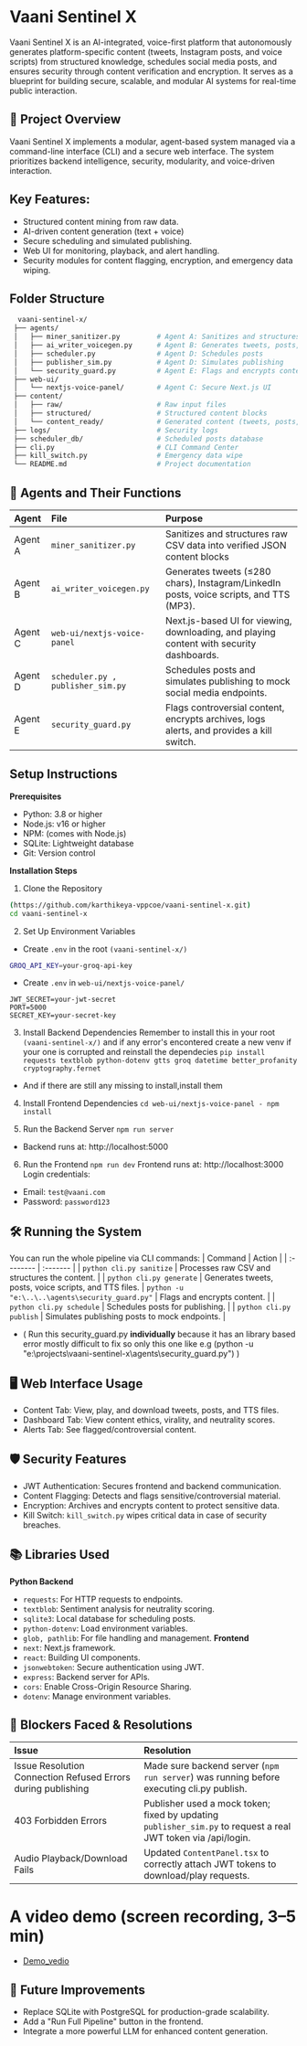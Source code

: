 
# Vaani Sentinel X

Vaani Sentinel X is an AI-integrated, voice-first platform that autonomously generates platform-specific content (tweets, Instagram posts, and voice scripts) from structured knowledge, schedules social media posts, and ensures security through content verification and encryption. It serves as a blueprint for building secure, scalable, and modular AI systems for real-time public interaction.


## 🧠 Project Overview

Vaani Sentinel X implements a modular, agent-based system managed via a command-line interface (CLI) and a secure web interface.
The system prioritizes backend intelligence, security, modularity, and voice-driven interaction.


## Key Features:

 - Structured content mining from raw data.
 - AI-driven content generation (text + voice)
 - Secure scheduling and simulated publishing.
 - Web UI for monitoring, playback, and alert handling.
 - Security modules for content flagging, encryption, and emergency data wiping.


## Folder Structure

```bash
  vaani-sentinel-x/
 ├── agents/
 │   ├── miner_sanitizer.py         # Agent A: Sanitizes and structures raw data
 │   ├── ai_writer_voicegen.py      # Agent B: Generates tweets, posts, and TTS
 │   ├── scheduler.py               # Agent D: Schedules posts
 │   ├── publisher_sim.py           # Agent D: Simulates publishing
 │   └── security_guard.py          # Agent E: Flags and encrypts content
 ├── web-ui/
 │   └── nextjs-voice-panel/        # Agent C: Secure Next.js UI
 ├── content/
 │   ├── raw/                       # Raw input files
 │   ├── structured/                # Structured content blocks
 │   └── content_ready/             # Generated content (tweets, posts, TTS)
 ├── logs/                          # Security logs
 ├── scheduler_db/                  # Scheduled posts database
 ├── cli.py                         # CLI Command Center
 ├── kill_switch.py                 # Emergency data wipe
 └── README.md                      # Project documentation
```


## 🤖 Agents and Their Functions

| Agent | File     | Purpose                |
| :-------- | :------- | :------------------------- |
| Agent A | `miner_sanitizer.py` | Sanitizes and structures raw CSV data into verified JSON content blocks|
| Agent B | `ai_writer_voicegen.py` | Generates tweets (≤280 chars), Instagram/LinkedIn posts, voice scripts, and TTS (MP3). |
| Agent C | `web-ui/nextjs-voice-panel` | Next.js-based UI for viewing, downloading, and playing content with security dashboards. |
| Agent D | `scheduler.py , publisher_sim.py` | Schedules posts and simulates publishing to mock social media endpoints. |
| Agent E | `security_guard.py` | Flags controversial content, encrypts archives, logs alerts, and provides a kill switch. |



## Setup Instructions
**Prerequisites**
 - Python: 3.8 or higher
 - Node.js: v16 or higher
 - NPM: (comes with Node.js)
 - SQLite: Lightweight database
 - Git: Version control

**Installation Steps**
1) Clone the Repository
```bash
(https://github.com/karthikeya-vppcoe/vaani-sentinel-x.git)
cd vaani-sentinel-x
```
2) Set Up Environment Variables
- Create ```.env``` in the root ```(vaani-sentinel-x/)```
```bash
GROQ_API_KEY=your-groq-api-key
```
- Create ```.env``` in  ```web-ui/nextjs-voice-panel/```
```
JWT_SECRET=your-jwt-secret
PORT=5000
SECRET_KEY=your-secret-key
```
3) Install Backend Dependencies
   Remember to install this in your root ```(vaani-sentinel-x/)``` and if any error's encontered create a new venv if your one is corrupted and reinstall the dependecies
```pip install requests textblob python-dotenv gtts groq datetime better_profanity cryptography.fernet ```
- And if there are still any missing to install,install them

4) Install Frontend Dependencies
```cd web-ui/nextjs-voice-panel - npm install```

5) Run the Backend Server
```npm run server```
- Backend runs at: http://localhost:5000

6) Run the Frontend
```npm run dev``` Frontend runs at: http://localhost:3000
Login credentials:
- Email: ```test@vaani.com```
- Password:  ```password123```


## 🛠️ Running the System
You can run the whole pipeline via CLI commands:
| Command | Action     | 
| :-------- | :------- | 
| `python cli.py sanitize` | Processes raw CSV and structures the content. | 
| `python cli.py generate` | Generates tweets, posts, voice scripts, and TTS files. 
| `python -u "e:\..\..\agents\security_guard.py"` | Flags and encrypts content. |
| `python cli.py schedule` | Schedules posts for publishing. |
| `python cli.py publish` | Simulates publishing posts to mock endpoints. |

- ( Run this security_guard.py **individually** because it has an library based error mostly difficult to fix so only this one like e.g (python -u "e:\projects\vaani-sentinel-x\agents\security_guard.py") )

## 🖥️ Web Interface Usage

- Content Tab: View, play, and download tweets, posts, and TTS files.
- Dashboard Tab: View content ethics, virality, and neutrality scores.
- Alerts Tab: See flagged/controversial content.

## 🛡️ Security Features
- JWT Authentication: Secures frontend and backend communication.
- Content Flagging: Detects and flags sensitive/controversial material.
- Encryption: Archives and encrypts content to protect sensitive data.
- Kill Switch: ```kill_switch.py``` wipes critical data in case of security breaches.

## 📚 Libraries Used
**Python Backend**
- ```requests```: For HTTP requests to endpoints.
- ```textblob```: Sentiment analysis for neutrality scoring.
- ```sqlite3```: Local database for scheduling posts.
- ```python-dotenv```: Load environment variables.
- ```glob, pathlib```: For file handling and management.
**Frontend**
- ```next```: Next.js framework.
- ```react```: Building UI components.
- ```jsonwebtoken```: Secure authentication using JWT.
- ```express```: Backend server for APIs.
- ```cors```: Enable Cross-Origin Resource Sharing.
- ```dotenv```: Manage environment variables.

## 🐛 Blockers Faced & Resolutions
| Issue | Resolution     | 
| :-------- | :------- | 
| Issue	Resolution Connection Refused Errors during publishing | Made sure backend server (`npm run server`) was running before executing cli.py publish.|
| 403 Forbidden Errors | Publisher used a mock token; fixed by updating `publisher_sim.py` to request a real JWT token via /api/login.|
| Audio Playback/Download Fails |Updated `ContentPanel.tsx` to correctly attach JWT tokens to download/play requests.|

# A video demo (screen recording, 3–5 min) 
- [Demo_vedio](https://github.com/karthikeya-vppcoe)

## 🚀 Future Improvements
- Replace SQLite with PostgreSQL for production-grade scalability.
- Add a "Run Full Pipeline" button in the frontend.
- Integrate a more powerful LLM for enhanced content generation.
